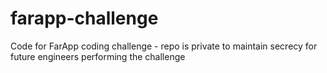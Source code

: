 # farapp-challenge
Code for FarApp coding challenge - repo is private to maintain secrecy for future engineers performing the challenge
